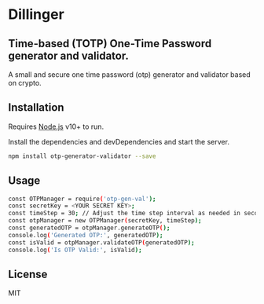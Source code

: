 # Dillinger
## Time-based (TOTP) One-Time Password generator and validator.
A small and secure one time password (otp) generator and validator based on crypto.

## Installation

Requires [Node.js](https://nodejs.org/) v10+ to run.

Install the dependencies and devDependencies and start the server.

```sh
npm install otp-generator-validator --save
```

## Usage

```sh
const OTPManager = require('otp-gen-val');
const secretKey = <YOUR SECRET KEY>;
const timeStep = 30; // Adjust the time step interval as needed in seconds
const otpManager = new OTPManager(secretKey, timeStep);
const generatedOTP = otpManager.generateOTP();
console.log('Generated OTP:', generatedOTP);
const isValid = otpManager.validateOTP(generatedOTP);
console.log('Is OTP Valid:', isValid);
```


## License
MIT